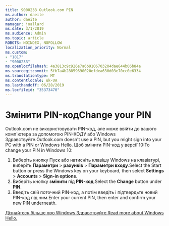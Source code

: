 ```yaml
---
title: 9000233 Outlook.com PIN
ms.author: daeite
author: daeite
manager: joallard
ms.date: 3/1/2019
ms.audience: Admin
ms.topic: article
ROBOTS: NOINDEX, NOFOLLOW
localization_priority: Normal
ms.custom:
- "1817"
- "9000233"
ms.openlocfilehash: 4a3813c9c926e7a6b9106703204dae644b06b84a
ms.sourcegitcommit: 5fb7a4b28859690020efdea630d03e70cc0e6334
ms.translationtype: MT
ms.contentlocale: uk-UA
ms.lasthandoff: 06/28/2019
ms.locfileid: "35373470"
---
```

# <a name="change-your-pin"></a><span data-ttu-id="1227e-102">Змінити PIN-код</span><span class="sxs-lookup"><span data-stu-id="1227e-102">Change your PIN</span></span>

<span data-ttu-id="1227e-103">Outlook.com не використовувати PIN-код, але може ввійти до вашого комп'ютера за допомогою PIN-КОДУ або Windows Здравствуйте.</span><span class="sxs-lookup"><span data-stu-id="1227e-103">Outlook.com doesn't use a PIN, but you might sign into your PC with a PIN or Windows Hello.</span></span> <span data-ttu-id="1227e-104">Щоб змінити PIN-код у версії 10:</span><span class="sxs-lookup"><span data-stu-id="1227e-104">To change your PIN in Windows 10:</span></span>

1. <span data-ttu-id="1227e-105">Виберіть кнопку Пуск або натисніть клавішу Windows на клавіатурі, виберіть **Параметри** > **рахунків** > **Параметри входу**.</span><span class="sxs-lookup"><span data-stu-id="1227e-105">Select the Start button or press the Windows key on your keyboard, then select **Settings** > **Accounts** > **Sign-in options**.</span></span>
2. <span data-ttu-id="1227e-106">Виберіть кнопку **змінити** під **PIN-код**.</span><span class="sxs-lookup"><span data-stu-id="1227e-106">Select the **Change** button under **PIN**.</span></span>
3. <span data-ttu-id="1227e-107">Введіть свій поточний PIN-код, а потім введіть і підтвердьте новий PIN-код під ним.</span><span class="sxs-lookup"><span data-stu-id="1227e-107">Enter your current PIN, then enter and confirm your new PIN underneath.</span></span>

[<span data-ttu-id="1227e-108">Дізнайтеся більше про Windows Здравствуйте.</span><span class="sxs-lookup"><span data-stu-id="1227e-108">Read more about Windows Hello.</span></span>](https://support.microsoft.com/help/17215/)